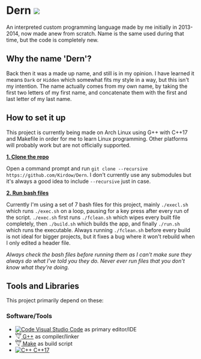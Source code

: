 # Dern [<img src="https://img.shields.io/github/license/Kirdow/Dern">](https://github.com/Kirdow/Dern/blob/master/LICENSE)
An interpreted custom programming language made by me initially in 2013-2014, now made anew from scratch. Name is the same used during that time, but the code is completely new.

## Why the name 'Dern'?
Back then it was a made up name, and still is in my opinion. I have learned it means ``Dark`` or ``Hidden`` which somewhat fits my style in a way, but this isn't my intention. The name actually comes from my own name, by taking the first two letters of my first name, and concatenate them with the first and last letter of my last name.

## How to set it up
This project is currently being made on Arch Linux using G++ with C++17 and Makefile in order for me to learn Linux programming.
Other platforms will probably work but are not officially supported.

<ins>**1. Clone the repo**</ins>

Open a command prompt and run ``git clone --recursive https://github.com/Kirdow/Dern``.
I don't currently use any submodules but it's always a good idea to include ``--recursive`` just in case.

<ins>**2. Run bash files**</ins>

Currently I'm using a set of 7 bash files for this project, mainly ``./execl.sh`` which runs ``./exec.sh`` on a loop, pausing for a key press after every run of the script. ``./exec.sh`` first runs ``./fclean.sh`` which wipes every built file completely, then ``./build.sh`` which builds the app, and finally ``./run.sh`` which runs the executable. Always running ``./fclean.sh`` before every build is not ideal for bigger projects, but it fixes a bug where it won't rebuild when I only edited a header file.

*Always check the bash files before running them as I can't make sure they always do what I've told you they do. Never ever run files that you don't know what they're doing.*

## Tools and Libraries
This project primarily depend on these:

### **Software/Tools**
- [<img src="https://code.visualstudio.com/assets/images/code-stable.png" alt="Code" width="16" height="16"> Visual Studio Code](https://code.visualstudio.com/ "Visual Studio Code Website") as primary editor/IDE
- [<picture><source media="(prefers-color-scheme: dark)" srcset="./images/heckert-dark.png"><img src="./images/heckert-light.png" alt="GNU" width="16" height="16"></picture> G++](https://gcc.gnu.org/ "GNU GCC Website") as compiler/linker
- [<picture><source media="(prefers-color-scheme: dark)" srcset="./images/heckert-dark.png"><img src="./images/heckert-light.png" alt="GNU" width="16" height="16"></picture> Make](https://www.gnu.org/software/make/ "GNU Make Website") as build script
- [<img src="https://en.cppreference.com/favicon.ico" alt="C++" width="16" height="16"> C++17](https://en.cppreference.com/w/cpp/17 "C++17 @ cppreference.com")
